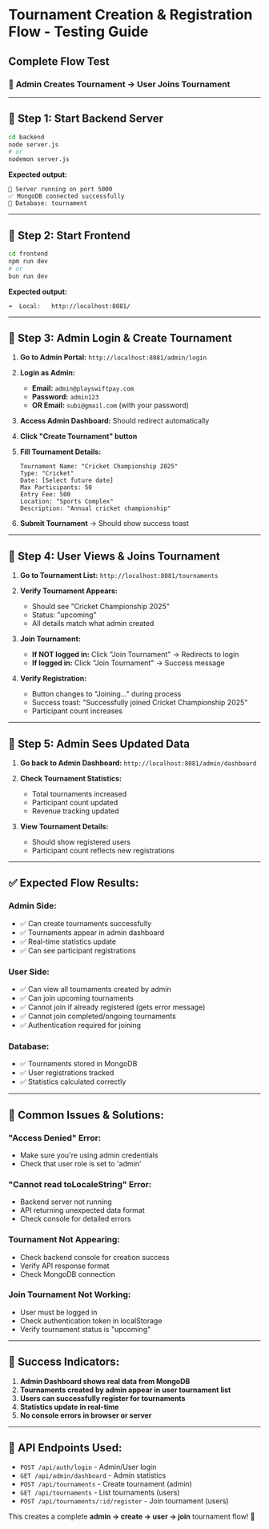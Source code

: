 # Tournament Creation & Registration Flow - Testing Guide

## Complete Flow Test

### 🎯 **Admin Creates Tournament → User Joins Tournament**

---

## 🔧 **Step 1: Start Backend Server**
```bash
cd backend
node server.js
# or
nodemon server.js
```

**Expected output:**
```
🚀 Server running on port 5000
✅ MongoDB connected successfully
📍 Database: tournament
```

---

## 🎨 **Step 2: Start Frontend**
```bash
cd frontend  
npm run dev
# or
bun run dev
```

**Expected output:**
```
➜  Local:   http://localhost:8081/
```

---

## 👤 **Step 3: Admin Login & Create Tournament**

1. **Go to Admin Portal:** `http://localhost:8081/admin/login`

2. **Login as Admin:**
   - **Email:** `admin@playswiftpay.com`
   - **Password:** `admin123`
   - **OR Email:** `subi@gmail.com` (with your password)

3. **Access Admin Dashboard:** Should redirect automatically

4. **Click "Create Tournament" button**

5. **Fill Tournament Details:**
   ```
   Tournament Name: "Cricket Championship 2025"
   Type: "Cricket"  
   Date: [Select future date]
   Max Participants: 50
   Entry Fee: 500
   Location: "Sports Complex"
   Description: "Annual cricket championship"
   ```

6. **Submit Tournament** → Should show success toast

---

## 👥 **Step 4: User Views & Joins Tournament**

1. **Go to Tournament List:** `http://localhost:8081/tournaments`

2. **Verify Tournament Appears:** 
   - Should see "Cricket Championship 2025"
   - Status: "upcoming" 
   - All details match what admin created

3. **Join Tournament:**
   - **If NOT logged in:** Click "Join Tournament" → Redirects to login
   - **If logged in:** Click "Join Tournament" → Success message

4. **Verify Registration:**
   - Button changes to "Joining..." during process
   - Success toast: "Successfully joined Cricket Championship 2025"
   - Participant count increases

---

## 🔄 **Step 5: Admin Sees Updated Data**

1. **Go back to Admin Dashboard:** `http://localhost:8081/admin/dashboard`

2. **Check Tournament Statistics:**
   - Total tournaments increased
   - Participant count updated
   - Revenue tracking updated

3. **View Tournament Details:**
   - Should show registered users
   - Participant count reflects new registrations

---

## ✅ **Expected Flow Results:**

### **Admin Side:**
- ✅ Can create tournaments successfully
- ✅ Tournaments appear in admin dashboard
- ✅ Real-time statistics update
- ✅ Can see participant registrations

### **User Side:**
- ✅ Can view all tournaments created by admin
- ✅ Can join upcoming tournaments
- ✅ Cannot join if already registered (gets error message)
- ✅ Cannot join completed/ongoing tournaments
- ✅ Authentication required for joining

### **Database:**
- ✅ Tournaments stored in MongoDB
- ✅ User registrations tracked
- ✅ Statistics calculated correctly

---

## 🐛 **Common Issues & Solutions:**

### **"Access Denied" Error:**
- Make sure you're using admin credentials
- Check that user role is set to 'admin'

### **"Cannot read toLocaleString" Error:**
- Backend server not running
- API returning unexpected data format
- Check console for detailed errors

### **Tournament Not Appearing:**
- Check backend console for creation success
- Verify API response format
- Check MongoDB connection

### **Join Tournament Not Working:**
- User must be logged in
- Check authentication token in localStorage
- Verify tournament status is "upcoming"

---

## 🎉 **Success Indicators:**

1. **Admin Dashboard shows real data from MongoDB**
2. **Tournaments created by admin appear in user tournament list**  
3. **Users can successfully register for tournaments**
4. **Statistics update in real-time**
5. **No console errors in browser or server**

---

## 🔗 **API Endpoints Used:**

- `POST /api/auth/login` - Admin/User login
- `GET /api/admin/dashboard` - Admin statistics  
- `POST /api/tournaments` - Create tournament (admin)
- `GET /api/tournaments` - List tournaments (users)
- `POST /api/tournaments/:id/register` - Join tournament (users)

This creates a complete **admin → create → user → join** tournament flow! 🎯